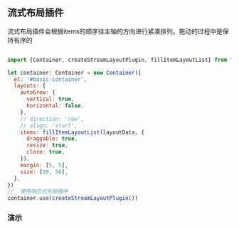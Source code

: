 ## 流式布局插件

流式布局插件会根据items的顺序往主轴的方向进行紧凑排列，拖动的过程中是保持有序的

```javascript

import {Container, createStreamLayoutPlugin, fillItemLayoutList} from "@biggerstar/layout";

let container: Container = new Container({
  el: '#basic-container',
  layouts: {
    autoGrow: {
      vertical: true,
      horizontal: false,
    },
    // direction: 'row',
    // align: 'start',
    items: fillItemLayoutList(layoutData, {
      draggable: true,
      resize: true,
      close: true,
    }),
    margin: [5, 5],
    size: [80, 50],
  },
})
//  使用响应式布局插件
container.use(createStreamLayoutPlugin())

```


### 演示

<Stream/>
